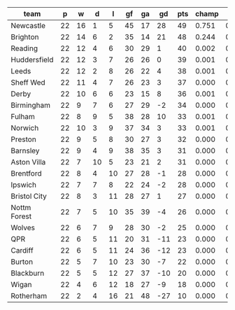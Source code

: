 |     team     | p  | w  | d  | l  | gf | ga | gd  | pts | champ | top2  | top3  | top4  |  5-7  | bot4  | bot3  | bot2  |
|--------------|----|----|----|----|----|----|-----|-----|-------|-------|-------|-------|-------|-------|-------|-------|
| Newcastle    | 22 | 16 |  1 |  5 | 45 | 17 |  28 |  49 | 0.751 | 0.983 | 0.996 | 0.999 | 0.001 | 0.000 | 0.000 | 0.000|
| Brighton     | 22 | 14 |  6 |  2 | 35 | 14 |  21 |  48 | 0.244 | 0.900 | 0.967 | 0.987 | 0.012 | 0.000 | 0.000 | 0.000|
| Reading      | 22 | 12 |  4 |  6 | 30 | 29 |   1 |  40 | 0.002 | 0.031 | 0.215 | 0.364 | 0.314 | 0.000 | 0.000 | 0.000|
| Huddersfield | 22 | 12 |  3 |  7 | 26 | 26 |   0 |  39 | 0.001 | 0.017 | 0.142 | 0.267 | 0.315 | 0.000 | 0.000 | 0.000|
| Leeds        | 22 | 12 |  2 |  8 | 26 | 22 |   4 |  38 | 0.001 | 0.013 | 0.124 | 0.233 | 0.310 | 0.000 | 0.000 | 0.000|
| Sheff Wed    | 22 | 11 |  4 |  7 | 26 | 23 |   3 |  37 | 0.000 | 0.008 | 0.074 | 0.155 | 0.275 | 0.000 | 0.000 | 0.000|
| Derby        | 22 | 10 |  6 |  6 | 23 | 15 |   8 |  36 | 0.001 | 0.012 | 0.121 | 0.238 | 0.309 | 0.001 | 0.000 | 0.000|
| Birmingham   | 22 |  9 |  7 |  6 | 27 | 29 |  -2 |  34 | 0.000 | 0.002 | 0.025 | 0.055 | 0.150 | 0.006 | 0.002 | 0.000|
| Fulham       | 22 |  8 |  9 |  5 | 38 | 28 |  10 |  33 | 0.001 | 0.014 | 0.131 | 0.249 | 0.314 | 0.001 | 0.000 | 0.000|
| Norwich      | 22 | 10 |  3 |  9 | 37 | 34 |   3 |  33 | 0.001 | 0.010 | 0.104 | 0.206 | 0.286 | 0.001 | 0.000 | 0.000|
| Preston      | 22 |  9 |  5 |  8 | 30 | 27 |   3 |  32 | 0.000 | 0.003 | 0.033 | 0.076 | 0.191 | 0.004 | 0.001 | 0.000|
| Barnsley     | 22 |  9 |  4 |  9 | 38 | 35 |   3 |  31 | 0.000 | 0.003 | 0.036 | 0.088 | 0.201 | 0.005 | 0.001 | 0.000|
| Aston Villa  | 22 |  7 | 10 |  5 | 23 | 21 |   2 |  31 | 0.000 | 0.001 | 0.022 | 0.052 | 0.154 | 0.007 | 0.003 | 0.001|
| Brentford    | 22 |  8 |  4 | 10 | 27 | 28 |  -1 |  28 | 0.000 | 0.000 | 0.003 | 0.009 | 0.044 | 0.056 | 0.022 | 0.006|
| Ipswich      | 22 |  7 |  7 |  8 | 22 | 24 |  -2 |  28 | 0.000 | 0.000 | 0.001 | 0.005 | 0.029 | 0.077 | 0.033 | 0.008|
| Bristol City | 22 |  8 |  3 | 11 | 28 | 27 |   1 |  27 | 0.000 | 0.000 | 0.004 | 0.013 | 0.061 | 0.033 | 0.014 | 0.004|
| Nottm Forest | 22 |  7 |  5 | 10 | 35 | 39 |  -4 |  26 | 0.000 | 0.000 | 0.001 | 0.003 | 0.017 | 0.122 | 0.061 | 0.019|
| Wolves       | 22 |  6 |  7 |  9 | 28 | 30 |  -2 |  25 | 0.000 | 0.000 | 0.000 | 0.001 | 0.013 | 0.140 | 0.070 | 0.025|
| QPR          | 22 |  6 |  5 | 11 | 20 | 31 | -11 |  23 | 0.000 | 0.000 | 0.000 | 0.000 | 0.001 | 0.394 | 0.243 | 0.106|
| Cardiff      | 22 |  6 |  5 | 11 | 24 | 36 | -12 |  23 | 0.000 | 0.000 | 0.000 | 0.000 | 0.002 | 0.409 | 0.260 | 0.111|
| Burton       | 22 |  5 |  7 | 10 | 23 | 30 |  -7 |  22 | 0.000 | 0.000 | 0.000 | 0.000 | 0.002 | 0.401 | 0.249 | 0.111|
| Blackburn    | 22 |  5 |  5 | 12 | 27 | 37 | -10 |  20 | 0.000 | 0.000 | 0.000 | 0.000 | 0.000 | 0.593 | 0.434 | 0.236|
| Wigan        | 22 |  4 |  6 | 12 | 18 | 27 |  -9 |  18 | 0.000 | 0.000 | 0.000 | 0.000 | 0.000 | 0.757 | 0.619 | 0.410|
| Rotherham    | 22 |  2 |  4 | 16 | 21 | 48 | -27 |  10 | 0.000 | 0.000 | 0.000 | 0.000 | 0.000 | 0.995 | 0.987 | 0.963|
